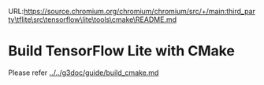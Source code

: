 URL:https://source.chromium.org/chromium/chromium/src/+/main:third_party\tflite\src\tensorflow\lite\tools\cmake\README.md
# Build TensorFlow Lite with CMake

Please refer [../../g3doc/guide/build_cmake.md](../../g3doc/guide/build_cmake.md)
